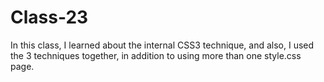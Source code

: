 # Class-23
In this class, I learned about the internal CSS3 technique, and also, I used the 3 techniques together, in addition to using more than one style.css page.
